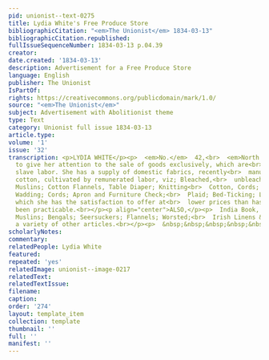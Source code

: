 ```yaml
---
pid: unionist--text-0275
title: Lydia White's Free Produce Store
bibliographicCitation: "<em>The Unionist</em> 1834-03-13"
bibliographicCitation.republished: 
fullIssueSequenceNumber: 1834-03-13 p.04.39
creator: 
date.created: '1834-03-13'
description: Advertisement for a Free Produce Store
language: English
publisher: The Unionist
IsPartOf: 
rights: https://creativecommons.org/publicdomain/mark/1.0/
source: "<em>The Unionist</em>"
subject: Advertisement with Abolitionist theme
type: Text
category: Unionist full issue 1834-03-13
article.type: 
volume: '1'
issue: '32'
transcription: <p>LYDIA WHITE</p><p>  <em>No.</em>  42,<br>  <em>North Fourth Street,</em></p><p>  CONTINUES
  to give her attention to the sale of goods exclusively, which are<br>  exempt from
  slave labor. She has a supply of domestic fabrics, recently<br>  manufactured from
  cotton, cultivated by remunerated labor, viz; Bleached,<br>  unbleached and colored
  Muslins; Cotton Flannels, Table Diaper; Knitting<br>  Cotton, Cords; Plaid; Bed-ticking;
  Wadding; Cords; Apron and Furniture Check;<br>  Plaid; Bed-Ticking; Laps, &amp;c.
  which she has the satisfaction to offer at<br>  lower prices than has heretofore
  been practicable.<br></p><p align="center">ALSO,</p><p>  India Book, Mull and Nansook
  Muslins; Bengals; Seersuckers; Flannels; Worsted;<br>  Irish Linens &amp;c. with
  a variety of other articles.<br></p><p>  &nbsp;&nbsp;&nbsp;&nbsp;&nbsp;&nbsp;&nbsp;&nbsp;&nbsp;&nbsp;&nbsp;<br>  Philadelphia,<br>  1833.&nbsp;&nbsp;&nbsp;&nbsp;&nbsp;&nbsp;&nbsp;&nbsp;&nbsp;&nbsp;&nbsp;&nbsp;&nbsp;&nbsp;&nbsp;&nbsp;&nbsp;&nbsp;&nbsp;&nbsp;&nbsp;&nbsp;&nbsp;&nbsp;&nbsp;&nbsp;&nbsp;&nbsp;&nbsp;&nbsp;&nbsp;&nbsp;&nbsp;&nbsp;&nbsp;&nbsp;&nbsp;&nbsp;&nbsp;&nbsp;&nbsp;&nbsp;&nbsp;&nbsp;&nbsp;&nbsp;&nbsp;&nbsp;&nbsp;&nbsp;&nbsp;&nbsp;<br>  1<br></p>
scholarlyNotes: 
commentary: 
relatedPeople: Lydia White
featured: 
repeated: 'yes'
relatedImage: unionist--image-0217
relatedText: 
relatedTextIssue: 
filename: 
caption: 
order: '274'
layout: template_item
collection: template
thumbnail: ''
full: ''
manifest: ''
---
```


